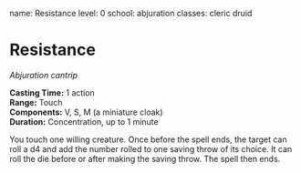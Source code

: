 name: Resistance level: 0 school: abjuration classes: cleric druid

# Resistance
_Abjuration cantrip_

**Casting Time:** 1 action    
**Range:** Touch    
**Components:** V, S, M (a miniature cloak)    
**Duration:** Concentration, up to 1 minute

You touch one willing creature. Once before the spell ends, the target can roll a d4 and add the number rolled to one saving throw of its choice. It can roll the die before or after making the saving throw. The spell then ends. 